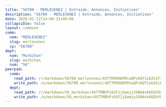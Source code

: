 ```yaml
---
title: "56700 - MERLEVENEZ | Entraide, Annonces, Initiatives"
description: "56700 - MERLEVENEZ | Entraide, Annonces, Initiatives"
date: 2020-01-11T14:09:21+09:00
collapsible: false
layout: commune
comm:
  nom: "MERLEVENEZ"
  slug: merlevenez
  cp: "56700"
dept:
  nom: "Morbihan"
  slug: morbihan
  num: "56"
peerpad:
  comm:
    read_path: /r/markdown/56700_merlevenez/4XTTM5RHDPDtwQPs6QT1sb2kiFiB5Ju2Y5fr4GYZ6mJcJMSyh
    write_path: /w/markdown/56700_merlevenez/4XTTM5RHDPDtwQPs6QT1sb2kiFiB5Ju2Y5fr4GYZ6mJcJMSyh-K3TgUgUtPML5nA6eLbjp29RtKqobgfDoFhfkcqaoprqWLMtZ11ftT849XZdTR8hCGSEWv8pHoRRTEeRxZxBk9XAen1pmDANNPezRMjSFEfFbAqGg28VwA7LgU3GyrrMXiUkNL1Uf
  dept:
    read_path: /r/markdown/56_morbihan/4XTTMBhPi6SF1jGwmjy3XBA4sK6EbYDun44EYwF3irZ7aBa5U
    write_path: /w/markdown/56_morbihan/4XTTMBhPi6SF1jGwmjy3XBA4sK6EbYDun44EYwF3irZ7aBa5U-K3TgV3HyhWtqSpmJ2GGLPRtHigVTcxkFRVLMX5R66UyRAN55PNUQgmTNwaDuJmWps9EVWQzncDySYbA7Pg7qEdRXsayrZysPHK4HeKM3FG1U8vQvyUvaDoFo4L4Z8coFC71q4zES
---
```


